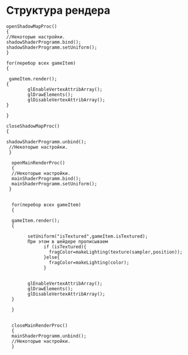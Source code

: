 # Структура рендера




    openShadowMapProc()  
    {
    //Некоторые настройки.
    shadowShaderProgramm.bind();
    shadowShaderProgramm.setUniform();
    }

    for(перебор всех gameItem)
    {

     gameItem.render();
    {
            glEnableVertexAttribArray();
            glDrawElements();
            glDisableVertexAttribArray();
    }

    }

    closeShadowMapProc()  
    {

    shadowShaderProgramm.unbind();
     //Некоторые настройки.
     }

      openMainRenderProc()  
      {
      //Некоторые настройки.
      mainShaderProgramm.bind();
      mainShaderProgramm.setUniform();
     }


      for(перебор всех gameItem)
      {

      gameItem.render();
      {
            
            setUniform("isTextured",gameItem.isTextured);
            При этом в шейдере прописываем
                  if (isTextured){
                    fragColor=makeLighting(texture(sampler,position));
                  }else{
                    fragColor=makeLighting(color);
                  }
            
            
            glEnableVertexAttribArray();
            glDrawElements();
            glDisableVertexAttribArray();
      }

      }


      closeMainRenderProc()  
      {
      mainShaderProgramm.unbind();
      //Некоторые настройки.
      }
